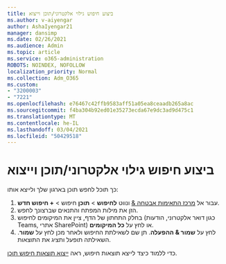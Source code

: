 ```yaml
---
title: ביצוע חיפוש גילוי אלקטרוני/תוכן וייצוא
ms.author: v-aiyengar
author: AshaIyengar21
manager: dansimp
ms.date: 02/26/2021
ms.audience: Admin
ms.topic: article
ms.service: o365-administration
ROBOTS: NOINDEX, NOFOLLOW
localization_priority: Normal
ms.collection: Adm_O365
ms.custom:
- "3200003"
- "7221"
ms.openlocfilehash: e76467c42ffb9583aff51a05ea8ceaadb265a8ac
ms.sourcegitcommit: f4ba304b92ed01e35273ecda67e9dc3ad9d475c1
ms.translationtype: MT
ms.contentlocale: he-IL
ms.lasthandoff: 03/04/2021
ms.locfileid: "50429518"
---
```

# <a name="perform-an-ediscoverycontent-search-and-export"></a>ביצוע חיפוש גילוי אלקטרוני/תוכן וייצוא

כך תוכל לחפש תוכן בארגון שלך ולייצא אותו:

1. עבור אל [מרכז התאימות אבטחה &](https://go.microsoft.com/fwlink/?linkid=2086958) ונווט **לחיפוש**  >  **תוכן** חיפוש  >  **+ חיפוש חדש**.
1. הזן את מילות המפתח והתנאים שברצונך לחפש.
1. בחלק התחתון של הדף, ציין את המיקומים לחיפוש (כגון דואר אלקטרוני, הודעות Teams, אתרי SharePoint) או לחץ על **כל המיקומים**.
1. לחץ על **שמור & ההפעלה**. תן שם לשאילתת החיפוש ולאחר מכן לחץ על **שמור**. השאילתה תופעל ותציג את התוצאות.

כדי ללמוד כיצד לייצא תוצאות חיפוש, ראה [ייצוא תוצאות חיפוש תוכן](https://go.microsoft.com/fwlink/?linkid=2102118).

